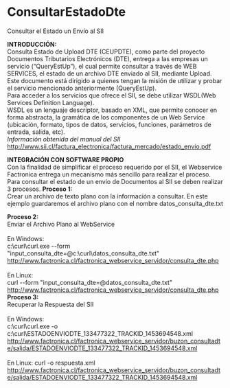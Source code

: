 # ConsultarEstadoDte
Consultar el Estado un Envío al SII

<b>INTRODUCCIÓN:</b>
<br>Consulta Estado de Upload DTE (CEUPDTE), como parte del proyecto Documentos Tributarios Electrónicos (DTE), entrega a las empresas un servicio (“QueryEstUp”), el cual permite consultar a través de WEB SERVICES, el estado de un archivo DTE enviado al SII, mediante Upload.
<br>Este documento está dirigido a quienes tengan la misión de utilizar y probar el servicio mencionado anteriormente (QueryEstUp).
<br>Para acceder a los servicios que ofrece el SII, se debe utilizar WSDL(Web Services Definition Language).
<br>WSDL es un lenguaje descriptor, basado en XML, que permite conocer en forma abstracta, la gramática de los componentes de un Web Service (ubicación, formato, tipos de datos, servicios, funciones, parámetros de entrada, salida, etc).
<br><i>Información obtenida del manual del SII</i>
<br>http://www.sii.cl/factura_electronica/factura_mercado/estado_envio.pdf

<B>INTEGRACIÓN CON SOFTWARE PROPIO</B>
<br>Con la finalidad de simplificar el proceso requerido por el SII, el Webservice Factronica entrega un mecanismo más sencillo para realizar el proceso.
<br>Para consultar el estado de un envío de Documentos al SII se deben realizar 3 procesos.
<b>Proceso 1:</b>
<br>Crear un archivo de texto plano con la información a consultar.
En este ejemplo guardaremos el archivo plano con el nombre datos_consulta_dte.txt

<b>Proceso 2:</b>
<br>Enviar el Archivo Plano al WebService
<br>
<br>En Windows:
<br>c:\curl\curl.exe --form "input_consulta_dte=@c:\curl\datos_consulta_dte.txt" http://www.factronica.cl/factronica_webservice_servidor/consulta_dte.php
<br>
<br>En Linux:
<br>curl --form "input_consulta_dte=@datos_consulta_dte.txt" http://www.factronica.cl/factronica_webservice_servidor/consulta_dte.php
<br>
<b>Proceso 3:</b>
<br>Recuperar la Respuesta del SII
<br>
<br>En Windows:
<br>c:\curl\curl.exe -o c:\curl\ESTADOENVIODTE_133477322_TRACKID_1453694548.xml http://www.factronica.cl/factronica_webservice_servidor/buzon_consultadte/salida/ESTADOENVIODTE_133477322_TRACKID_1453694548.xml
<br>
<br>En Linux:
curl -o respuesta.xml http://www.factronica.cl/factronica_webservice_servidor/buzon_consultadte/salida/ESTADOENVIODTE_133477322_TRACKID_1453694548.xml
